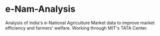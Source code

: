 # e-Nam-Analysis

Analysis of India's e-National Agriculture Market data to improve market efficiency and farmers’ welfare. Working through MIT's TATA Center. 